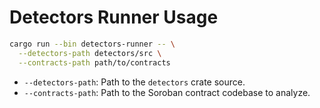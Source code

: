 # Detectors Runner Usage

```bash
cargo run --bin detectors-runner -- \
  --detectors-path detectors/src \
  --contracts-path path/to/contracts
```

- `--detectors-path`: Path to the `detectors` crate source.
- `--contracts-path`: Path to the Soroban contract codebase to analyze.